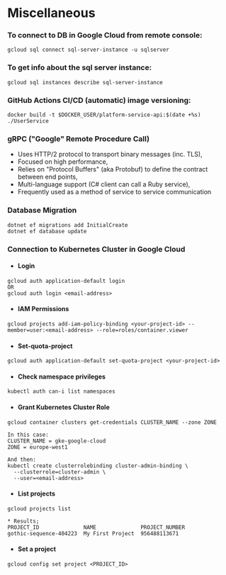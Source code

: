# Miscellaneous

### To connect to DB in Google Cloud from remote console:

```
gcloud sql connect sql-server-instance -u sqlserver
```

### To get info about the sql server instance:

```
gcloud sql instances describe sql-server-instance
```

### GitHub Actions CI/CD (automatic) image versioning:

```
docker build -t $DOCKER_USER/platform-service-api:$(date +%s) ./UserService
```

### gRPC ("Google" Remote Procedure Call)

- Uses HTTP/2 protocol to transport binary messages (inc. TLS),
- Focused on high performance,
- Relies on "Protocol Buffers" (aka Protobuf) to define the contract between end points,
- Multi-language support (C# client can call a Ruby service),
- Frequently used as a method of service to service communication

### Database Migration

```
dotnet ef migrations add InitialCreate
dotnet ef database update
```

### Connection to Kubernetes Cluster in Google Cloud

- #### Login

```
gcloud auth application-default login
OR
gcloud auth login <email-address>
```

- #### IAM Permissions

```
gcloud projects add-iam-policy-binding <your-project-id> --member=user:<email-address> --role=roles/container.viewer
```

- #### Set-quota-project

```
gcloud auth application-default set-quota-project <your-project-id>
```

- #### Check namespace privileges

```
kubectl auth can-i list namespaces
```

- #### Grant Kubernetes Cluster Role

```
gcloud container clusters get-credentials CLUSTER_NAME --zone ZONE

In this case:
CLUSTER_NAME = gke-google-cloud
ZONE = europe-west1

And then:
kubectl create clusterrolebinding cluster-admin-binding \
  --clusterrole=cluster-admin \
  --user=<email-address>
```

- #### List projects

```
gcloud projects list

* Results;
PROJECT_ID              NAME              PROJECT_NUMBER
gothic-sequence-404223  My First Project  956488113671
```

- #### Set a project

```
gcloud config set project <PROJECT_ID>
```
